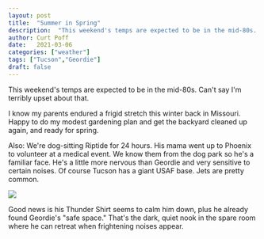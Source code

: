 ```yaml
---
layout: post
title:  "Summer in Spring"
description:  "This weekend's temps are expected to be in the mid-80s. Can't say I'm terribly upset about that."
author: Curt Poff
date:   2021-03-06
categories: ["weather"]
tags: ["Tucson","Geordie"]
draft: false
---
```


This weekend's temps are expected to be in the mid-80s. Can't say I'm terribly upset about that.

<!--more-->

I know my parents endured a frigid stretch this winter back in Missouri. Happy to do my modest gardening plan and get the backyard cleaned up again, and ready for spring.

Also: We're dog-sitting Riptide for 24 hours. His mama went up to Phoenix to volunteer at a medical event. We know them from the dog park so he's a familiar face. He's a little more nervous than Geordie and very sensitive to certain noises. Of course Tucson has a giant USAF base. Jets are pretty common.

![](https://blog.curtpoff.com/uploads/riptide.jpg)

Good news is his Thunder Shirt seems to calm him down, plus he already found Geordie's "safe space." That's the dark, quiet nook in the spare room where he can retreat when frightening noises appear.
